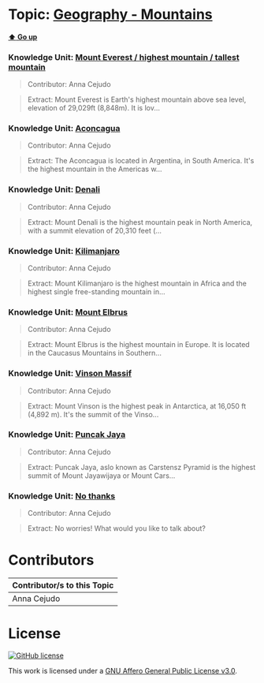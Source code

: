 # Topic: [Geography - Mountains](../topics/geography-mountains.md) 
#### [:arrow_up: Go up](../README.md)

### Knowledge Unit: [Mount Everest  / highest mountain  / tallest mountain ](../knowledge_units/geography-mountains/mount-everest.md)

> Contributor: Anna Cejudo

> Extract: Mount Everest is Earth&#039;s highest mountain above sea level, elevation of 29,029ft (8,848m). It is lov...


### Knowledge Unit: [Aconcagua ](../knowledge_units/geography-mountains/aconcagua.md)

> Contributor: Anna Cejudo

> Extract: The Aconcagua is located in Argentina, in South America. It&#039;s the highest mountain in the Americas w...


### Knowledge Unit: [Denali ](../knowledge_units/geography-mountains/denali.md)

> Contributor: Anna Cejudo

> Extract: Mount Denali is the highest mountain peak in North America, with a summit elevation of 20,310 feet (...


### Knowledge Unit: [Kilimanjaro ](../knowledge_units/geography-mountains/kilimanjaro.md)

> Contributor: Anna Cejudo

> Extract: Mount Kilimanjaro is the highest mountain in Africa and the highest single free-standing mountain in...


### Knowledge Unit: [Mount Elbrus ](../knowledge_units/geography-mountains/mount-elbrus.md)

> Contributor: Anna Cejudo

> Extract: Mount Elbrus is the highest mountain in Europe. It is located in the Caucasus Mountains in Southern...


### Knowledge Unit: [Vinson Massif ](../knowledge_units/geography-mountains/vinson-massif.md)

> Contributor: Anna Cejudo

> Extract: Mount Vinson is the highest peak in Antarctica, at 16,050 ft (4,892 m). It&#039;s the summit of the Vinso...


### Knowledge Unit: [Puncak Jaya ](../knowledge_units/geography-mountains/puncak-jaya.md)

> Contributor: Anna Cejudo

> Extract: Puncak Jaya, aslo known as Carstensz Pyramid is the highest summit of Mount Jayawijaya or Mount Cars...


### Knowledge Unit: [No thanks ](../knowledge_units/geography-mountains/no-thanks.md)

> Contributor: Anna Cejudo

> Extract: No worries! What would you like to talk about?

  
# Contributors

| Contributor/s to this Topic |
| - |  
| Anna Cejudo |    


# License
[![GitHub license](https://img.shields.io/github/license/inbrainz/cerebro)](https://github.com/inbrainz/cerebro/blob/master/LICENSE)

This work is licensed under a [GNU Affero General Public License v3.0](https://www.gnu.org/licenses/agpl-3.0.txt).